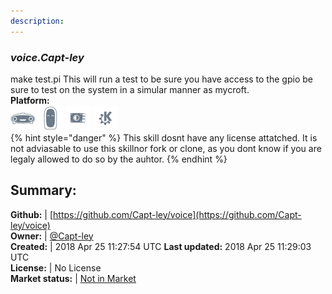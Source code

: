 ```yaml
---
description: 
---
```


### _voice.Capt-ley_  
make test.pi
This will run a test to be sure you have access to the gpio be sure to test on the system in a simular manner as mycroft.  
**Platform:**  
 ![Mark I](../.gitbook/assets/mark-1-icon.png)  ![Mark II](../.gitbook/assets/mark-2-icon.png)  ![Picroft](../.gitbook/assets/picroft-icon.png)  ![plasmoid](../.gitbook/assets/kde.png)   
{% hint style="danger" %}
This skill dosnt have any license attatched. It is not adviasable to use this skillnor fork or clone, as you dont know if you are legaly allowed to do so by the auhtor.
{% endhint %}
  
## Summary:  
**Github:** | [https://github.com/Capt-ley/voice](https://github.com/Capt-ley/voice)  
**Owner:** | [@Capt-ley](https://github.com/Capt-ley)  
**Created:** | 2018 Apr 25 11:27:54 UTC  **Last updated:** 2018 Apr 25 11:29:03 UTC  
**License:** | No License  
**Market status:** | [Not in Market](https://market.mycroft.ai/skill/)  
